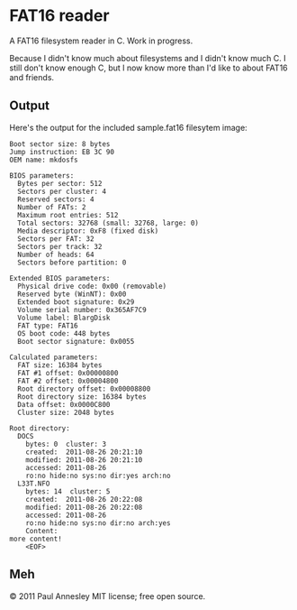 FAT16 reader
============

A FAT16 filesystem reader in C. Work in progress.

Because I didn't know much about filesystems and I didn't know much C. I still don't know enough C, but I now know more than I'd like to about FAT16 and friends.


Output
------

Here's the output for the included sample.fat16 filesytem image:

    Boot sector size: 8 bytes
    Jump instruction: EB 3C 90
    OEM name: mkdosfs

    BIOS parameters:
      Bytes per sector: 512
      Sectors per cluster: 4
      Reserved sectors: 4
      Number of FATs: 2
      Maximum root entries: 512
      Total sectors: 32768 (small: 32768, large: 0)
      Media descriptor: 0xF8 (fixed disk)
      Sectors per FAT: 32
      Sectors per track: 32
      Number of heads: 64
      Sectors before partition: 0

    Extended BIOS parameters:
      Physical drive code: 0x00 (removable)
      Reserved byte (WinNT): 0x00
      Extended boot signature: 0x29
      Volume serial number: 0x365AF7C9
      Volume label: BlargDisk
      FAT type: FAT16
      OS boot code: 448 bytes
      Boot sector signature: 0x0055

    Calculated parameters:
      FAT size: 16384 bytes
      FAT #1 offset: 0x00000800
      FAT #2 offset: 0x00004800
      Root directory offset: 0x00008800
      Root directory size: 16384 bytes
      Data offset: 0x0000C800
      Cluster size: 2048 bytes

    Root directory:
      DOCS
        bytes: 0  cluster: 3
        created:  2011-08-26 20:21:10
        modified: 2011-08-26 20:21:10
        accessed: 2011-08-26
        ro:no hide:no sys:no dir:yes arch:no
      L33T.NFO
        bytes: 14  cluster: 5
        created:  2011-08-26 20:22:08
        modified: 2011-08-26 20:22:08
        accessed: 2011-08-26
        ro:no hide:no sys:no dir:no arch:yes
        Content:
    more content!
        <EOF>


Meh
---

© 2011 Paul Annesley
MIT license; free open source.
